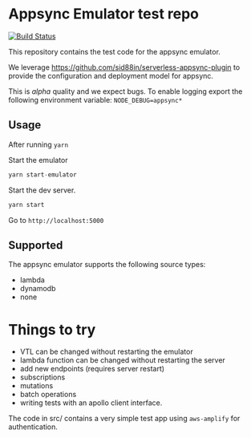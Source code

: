 # Appsync Emulator test repo
[![Build Status](https://travis-ci.com/ConduitVC/appsync-serverless-emulator-example.svg?branch=master)](https://travis-ci.com/ConduitVC/appsync-serverless-emulator-example)

This repository contains the test code for the appsync emulator.

We leverage https://github.com/sid88in/serverless-appsync-plugin to provide
the configuration and deployment model for appsync.

This is _alpha_ quality and we expect bugs. To enable logging export the following
environment variable: `NODE_DEBUG=appsync*`

## Usage

After running `yarn`

Start the emulator

```js
yarn start-emulator
```

Start the dev server.

```js
yarn start
```

Go to `http://localhost:5000`

## Supported

The appsync emulator supports the following source types:

  - lambda
  - dynamodb
  - none

# Things to try

  - VTL can be changed without restarting the emulator
  - lambda function can be changed without restarting the server
  - add new endpoints (requires server restart)
  - subscriptions
  - mutations
  - batch operations
  - writing tests with an apollo client interface.

The code in src/ contains a very simple test app using `aws-amplify` for
authentication.